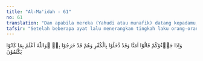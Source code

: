 ```yaml
---
title: "Al-Ma'idah - 61"
no: 61
translation: "Dan apabila mereka (Yahudi atau munafik) datang kepadamu, mereka mengatakan, “Kami telah beriman,” padahal mereka datang kepadamu dengan kekafiran dan mereka pergi pun demikian; dan Allah lebih mengetahui apa yang mereka sembunyikan."
tafsir: "Setelah beberapa ayat lalu menerangkan tingkah laku orang-orang kafir dan Ahli Kitab dari orang-orang Yahudi, maka pada ayat ini dan beberapa ayat berikutnya, Allah menerangkan pula tingkah laku orang-orang munafik dari golongan Yahudi Medinah dan sekitarnya.\n\nMenurut riwayat Qatadah dan as-Suddi mereka menceritakan, bahwa orang-orang Yahudi datang menyatakan keislaman mereka kepada Rasulullah saw dan para sahabatnya yang kebetulan ada pada waktu itu, maka turunlah ayat ini untuk mengungkapkan kepalsuan orang-orang munafik ini.\n\nAyat ini menerangkan kepada Muhammad saw dan para sahabatnya, yang maksudnya: Apabila datang kepada kamu orang-orang munafik dari Yahudi yang berkata, \"Kami beriman kepada Rasul Allah Muhammad dan apa yang diturunkan kepadanya,\" maka ketahuilah di dalam hati mereka tetap tertanam kekafiran dan kesesatan yang tak kunjung berubah, semenjak mereka masuk ke tempat kamu sampai keluar. Allah mengetahui apa yang mereka sembunyikan dalam hati mereka, sewaktu mereka mengunjungi kamu dengan cara tipu muslihat sampai mereka keluar dalam segala macam bentuk tipu daya untuk mengetahui keadaan kamu yang diperlukan mereka untuk disampaikan kepada kaum mereka."
---
```


وَاِذَا جَاۤءُوْكُمْ قَالُوْٓا اٰمَنَّا وَقَدْ دَّخَلُوْا بِالْكُفْرِ وَهُمْ قَدْ خَرَجُوْا بِهٖ ۗوَاللّٰهُ اَعْلَمُ بِمَا كَانُوْا يَكْتُمُوْنَ
